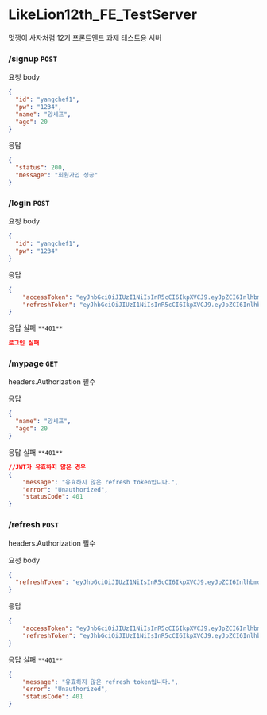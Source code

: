 # LikeLion12th_FE_TestServer
멋쟁이 사자처럼 12기 프론트엔드 과제 테스트용 서버

### /signup `POST`

요청 body

```json
{
  "id": "yangchef1",
  "pw": "1234",
  "name": "양셰프",
  "age": 20
}
```

응답

```json
{
  "status": 200,
  "message": "회원가입 성공"
}
```

### /login `POST`

요청 body

```json
{
  "id": "yangchef1",
  "pw": "1234"
}
```

응답

```json
{
    "accessToken": "eyJhbGciOiJIUzI1NiIsInR5cCI6IkpXVCJ9.eyJpZCI6InlhbmdjaGVmMyIsIm5hbWUiOiLslpHshbDtlIQzIiwiYWdlIjoyMiwiaWF0IjoxNzE5MjgzOTU1fQ.F0JJg-eGuUu7CJW2QTF36lggjklJrM73HkZvGaZQJwI",
    "refreshToken": "eyJhbGciOiJIUzI1NiIsInR5cCI6IkpXVCJ9.eyJpZCI6InlhbmdjaGVmMyIsImlhdCI6MTcxOTI4Mzk1NX0.Pj_-fSwd-9mIxUg2Vp2_FTddTnphtTq3Dz5--uS11ro"
}
```

응답 실패 `**401**`

```json
로그인 실패
```

### /mypage `GET`

headers.Authorization 필수

응답

```json
{
  "name": "양셰프",
  "age": 20
}
```

응답 실패 `**401**`

```json
//JWT가 유효하지 않은 경우
{
    "message": "유효하지 않은 refresh token입니다.",
    "error": "Unauthorized",
    "statusCode": 401
}
```

### /refresh `POST`

headers.Authorization 필수

요청 body

```json
{
  "refreshToken": "eyJhbGciOiJIUzI1NiIsInR5cCI6IkpXVCJ9.eyJpZCI6InlhbmdjaGVmMyIsImlhdCI6MTcxOTI4Mzk1NX0.Pj_-fSwd-9mIxUg2Vp2_FTddTnphtTq3Dz5--uS11ro"
}
```

응답

```json
{
    "accessToken": "eyJhbGciOiJIUzI1NiIsInR5cCI6IkpXVCJ9.eyJpZCI6InlhbmdjaGVmMyIsIm5hbWUiOiLslpHshbDtlIQzIiwiYWdlIjoyMiwiaWF0IjoxNzE5MjgzOTU1fQ.F0JJg-eGuUu7CJW2QTF36lggjklJrM73HkZvGaZQJwI",
    "refreshToken": "eyJhbGciOiJIUzI1NiIsInR5cCI6IkpXVCJ9.eyJpZCI6InlhbmdjaGVmMyIsImlhdCI6MTcxOTI4Mzk1NX0.Pj_-fSwd-9mIxUg2Vp2_FTddTnphtTq3Dz5--uS11ro"
}
```

응답 실패 `**401**`

```json
{
    "message": "유효하지 않은 refresh token입니다.",
    "error": "Unauthorized",
    "statusCode": 401
}
```
